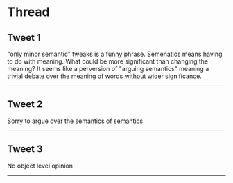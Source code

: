 # Thread

## Tweet 1

"only minor semantic" tweaks is a funny phrase. Semenatics means having to do with meaning. What could be more significant than changing the meaning? It seems like a perversion of "arguing semantics" meaning a trivial debate over the meaning of words without wider significance.

---

## Tweet 2

Sorry to argue over the semantics of semantics

---

## Tweet 3

No object level opinion

---

